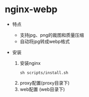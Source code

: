 # nginx-webp

- 特点
	* 支持jpg、png的裁图和质量压缩
	* 自动将jpg转成webp格式
	
- 安装
	1. 安装nginx
		```
		sh scripts/install.sh
		```
	2. proxy配置(proxy目录下)
	3. web配置 (web目录下)